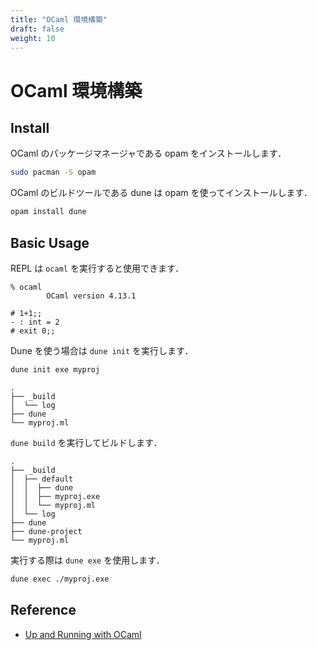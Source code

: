 ```yaml
---
title: "OCaml 環境構築"
draft: false
weight: 10
---
```


# OCaml 環境構築

## Install

OCaml のパッケージマネージャである opam をインストールします．

```sh
sudo pacman -S opam
```

OCaml のビルドツールである dune は opam を使ってインストールします．

```sh
opam install dune
```

## Basic Usage

REPL は `ocaml` を実行すると使用できます．

```text
% ocaml
        OCaml version 4.13.1

# 1+1;;
- : int = 2
# exit 0;;
```

Dune を使う場合は `dune init` を実行します．

```sh
dune init exe myproj
```

```text
.
├── _build
│  └── log
├── dune
└── myproj.ml
```

`dune build` を実行してビルドします．

```text
.
├── _build
│  ├── default
│  │  ├── dune
│  │  ├── myproj.exe
│  │  └── myproj.ml
│  └── log
├── dune
├── dune-project
└── myproj.ml
```

実行する際は `dune exe` を使用します．

```sh
dune exec ./myproj.exe
```

## Reference

- [Up and Running with OCaml](https://ocaml.org/learn/tutorials/up_and_running.html)
